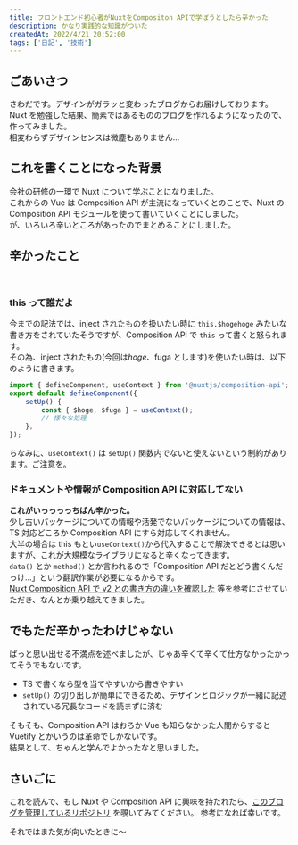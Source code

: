 ```yaml
---
title: フロントエンド初心者がNuxtをCompositon APIで学ぼうとしたら辛かった
description: かなり実践的な知識がついた
createdAt: 2022/4/21 20:52:00
tags: ['日記', '技術']
---
```


## ごあいさつ

さわだです。デザインがガラッと変わったブログからお届けしております。  
Nuxt を勉強した結果、簡素ではあるもののブログを作れるようになったので、作ってみました。  
相変わらずデザインセンスは微塵もありません…

## これを書くことになった背景

会社の研修の一環で Nuxt について学ぶことになりました。  
これからの Vue は Composition API が主流になっていくとのことで、Nuxt の Composition API モジュールを使って書いていくことにしました。  
が、いろいろ辛いところがあったのでまとめることにしました。

## 辛かったこと

<br>

### this って誰だよ

今までの記法では、inject されたものを扱いたい時に `this.$hogehoge` みたいな書き方をされていたそうですが、Composition API で
`this` って書くと怒られます。  
その為、inject されたもの(今回は$hoge、$fuga とします)を使いたい時は、以下のように書きます。

```ts
import { defineComponent, useContext } from '@nuxtjs/composition-api';
export default defineComponent({
    setUp() {
        const { $hoge, $fuga } = useContext();
        // 様々な処理
    },
});
```

ちなみに、`useContext()` は `setUp()` 関数内でないと使えないという制約があります。ご注意を。

### ドキュメントや情報が Composition API に対応してない

**これがいっっっっちばん辛かった。**  
少し古いパッケージについての情報や活発でないパッケージについての情報は、TS 対応どころか Composition API にすら対応してくれません。  
大半の場合は this もとい`useContext()`から代入することで解決できるとは思いますが、これが大規模なライブラリになると辛くなってきます。  
`data()` とか `method()` とか言われるので「Composition API だとどう書くんだっけ…」という翻訳作業が必要になるからです。  
[Nuxt Composition API で v2 との書き方の違いを確認した](https://nansystem.com/nuxt-composition-api-v2-diff/) 等を参考にさせていただき、なんとか乗り越えてきました。

## でもただ辛かったわけじゃない

ぱっと思い出せる不満点を述べましたが、じゃあ辛くて辛くて仕方なかったかってそうでもないです。

-   TS で書くなら型を当てやすいから書きやすい
-   `setUp()` の切り出しが簡単にできるため、デザインとロジックが一緒に記述されている冗長なコードを読まずに済む

そもそも、Composition API はおろか Vue も知らなかった人間からすると Vuetify とかいうのは革命でしかないです。  
結果として、ちゃんと学んでよかったなと思いました。

## さいごに

これを読んで、もし Nuxt や Composition API に興味を持たれたら、[このブログを管理しているリポジトリ](https://github.com/SawadaReverse/myblog) を覗いてみてください。
参考になれば幸いです。

それではまた気が向いたときに～

